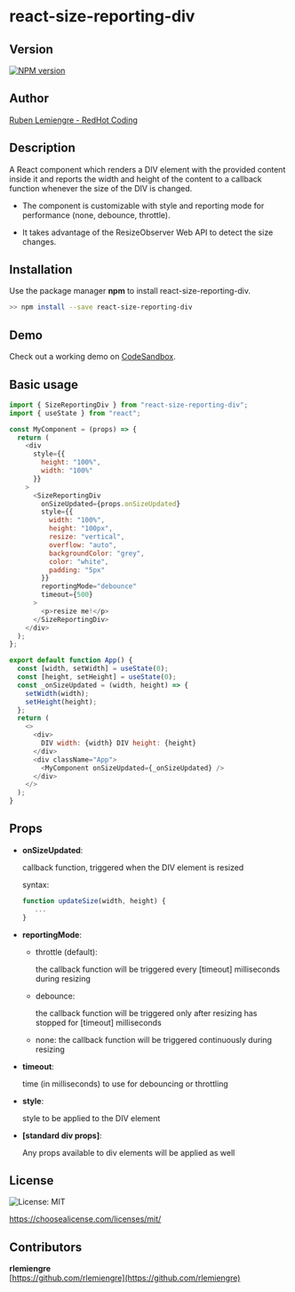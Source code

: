 # react-size-reporting-div

## Version

[![NPM version](https://img.shields.io/npm/v/react-size-reporting-div.svg?style=popout-square)](https://www.npmjs.com/package/react-size-reporting-div)

## Author

[Ruben Lemiengre - RedHot Coding](https://redhotcoding.com)

## Description

A React component which renders a DIV element with the provided content inside it and reports the width and height of the content to a callback function whenever the size of the DIV is changed.

-  The component is customizable with style and reporting mode for performance (none, debounce, throttle).

-  It takes advantage of the ResizeObserver Web API to detect the size changes.

## Installation

Use the package manager **npm** to install react-size-reporting-div.

```bash
>> npm install --save react-size-reporting-div
```

## Demo

Check out a working demo on [CodeSandbox](https://codesandbox.io/s/reverent-wave-r3tj1).

## Basic usage

```js
import { SizeReportingDiv } from "react-size-reporting-div";
import { useState } from "react";

const MyComponent = (props) => {
  return (
    <div
      style={{
        height: "100%",
        width: "100%"
      }}
    >
      <SizeReportingDiv
        onSizeUpdated={props.onSizeUpdated}
        style={{
          width: "100%",
          height: "100px",
          resize: "vertical",
          overflow: "auto",
          backgroundColor: "grey",
          color: "white",
          padding: "5px"
        }}
        reportingMode="debounce"
        timeout={500}
      >
        <p>resize me!</p>
      </SizeReportingDiv>
    </div>
  );
};

export default function App() {
  const [width, setWidth] = useState(0);
  const [height, setHeight] = useState(0);
  const _onSizeUpdated = (width, height) => {
    setWidth(width);
    setHeight(height);
  };
  return (
    <>
      <div>
        DIV width: {width} DIV height: {height}
      </div>
      <div className="App">
        <MyComponent onSizeUpdated={_onSizeUpdated} />
      </div>
    </>
  );
}
```

## Props

-  **onSizeUpdated**:

   callback function, triggered when the DIV element is resized

   syntax:

   ```js
   function updateSize(width, height) {
      ...
   }
   ```

-  **reportingMode**:

   -  throttle (default):

      the callback function will be triggered every [timeout] milliseconds during resizing

   -  debounce:

      the callback function will be triggered only after resizing has stopped for [timeout] milliseconds

   -  none:
      the callback function will be triggered continuously during resizing

-  **timeout**:

   time (in milliseconds) to use for debouncing or throttling

-  **style**:

   style to be applied to the DIV element

-  **[standard div props]**:

   Any props available to div elements will be applied as well

## License

![License: MIT](https://img.shields.io/badge/License-MIT-yellow.svg)

https://choosealicense.com/licenses/mit/

## Contributors

**rlemiengre**  
[https://github.com/rlemiengre](https://github.com/rlemiengre)
